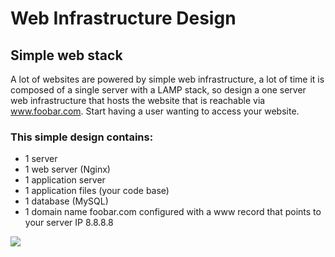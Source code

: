 # Web Infrastructure Design

## Simple web stack
A lot of websites are powered by simple web infrastructure, a lot of time it is composed of a single server with a LAMP stack, so design a one server web infrastructure that hosts the website that is reachable via www.foobar.com. Start having a user wanting to access your website.

### This simple design contains:
- 1 server
- 1 web server (Nginx)
- 1 application server
- 1 application files (your code base)
- 1 database (MySQL)
- 1 domain name foobar.com configured with a www record that points to your server IP 8.8.8.8

<img src="https://github.com/AlisonQuinter17/holberton-system_engineering-devops/tree/master/0x09-web_infrastructure_design/markdown_multimedia/simple_web_desing.gif" class="responsive"/>

